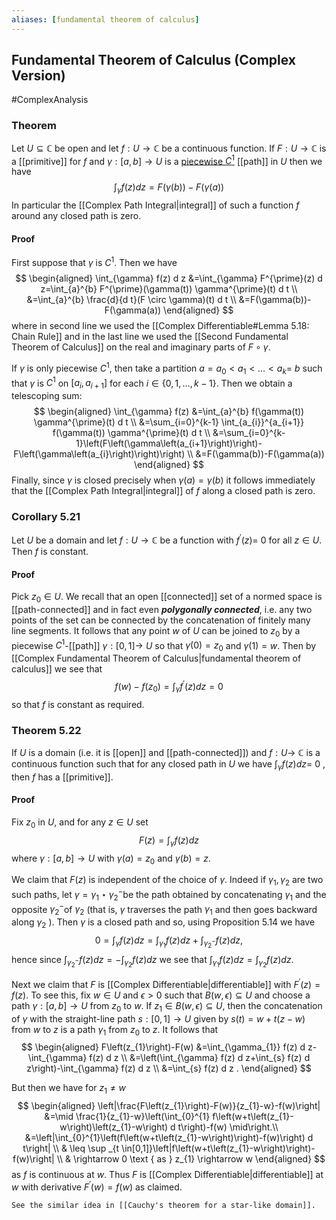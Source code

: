 ```yaml
---
aliases: [fundamental theorem of calculus]
---
```

## Fundamental Theorem of Calculus (Complex Version)
#ComplexAnalysis 

### Theorem
Let $U \subseteq \mathbb{C}$ be open and let $f: U \rightarrow \mathbb{C}$ be a continuous function. If $F: U \rightarrow \mathbb{C}$ is a [[primitive]] for $f$ and $\gamma:[a, b] \rightarrow U$ is a [piecewise $C^{1}$](Path%20Differentiable) [[path]] in $U$ then we have
$$
\int_{\gamma} f(z) d z=F(\gamma(b))-F(\gamma(a))
$$
In particular the [[Complex Path Integral|integral]] of such a function $f$ around any closed path is zero.

#### Proof
First suppose that $\gamma$ is $C^{1} .$ Then we have
$$
\begin{aligned}
\int_{\gamma} f(z) d z &=\int_{\gamma} F^{\prime}(z) d z=\int_{a}^{b} F^{\prime}(\gamma(t)) \gamma^{\prime}(t) d t \\
&=\int_{a}^{b} \frac{d}{d t}(F \circ \gamma)(t) d t \\
&=F(\gamma(b))-F(\gamma(a))
\end{aligned}
$$
where in second line we used the [[Complex Differentiable#Lemma 5.18: Chain Rule]] and in the last line we used the [[Second Fundamental Theorem of Calculus]] on the real and imaginary parts of $F \circ \gamma$.

If $\gamma$ is only piecewise $C^{1}$, then take a partition $a=a_{0}<a_{1}<\ldots<a_{k}=$ $b$ such that $\gamma$ is $C^{1}$ on $\left[a_{i}, a_{i+1}\right]$ for each $i \in\{0,1, \ldots, k-1\} .$ Then we obtain a telescoping sum:
$$
\begin{aligned}
\int_{\gamma} f(z) &=\int_{a}^{b} f(\gamma(t)) \gamma^{\prime}(t) d t \\
&=\sum_{i=0}^{k-1} \int_{a_{i}}^{a_{i+1}} f(\gamma(t)) \gamma^{\prime}(t) d t \\
&=\sum_{i=0}^{k-1}\left(F\left(\gamma\left(a_{i+1}\right)\right)-F\left(\gamma\left(a_{i}\right)\right)\right) \\
&=F(\gamma(b))-F(\gamma(a))
\end{aligned}
$$
Finally, since $\gamma$ is closed precisely when $\gamma(a)=\gamma(b)$ it follows immediately that the [[Complex Path Integral|integral]] of $f$ along a closed path is zero.

### Corollary 5.21
Let $U$ be a domain and let $f: U \rightarrow \mathbb{C}$ be a function with $f^{\prime}(z)=$ 0 for all $z \in U$. Then $f$ is constant.

#### Proof
Pick $z_{0} \in U$. We recall that an open [[connected]] set of a normed space is [[path-connected]] and in fact even ***polygonally connected***, i.e. any two points of the set can be connected by the concatenation of finitely many line segments. It follows that any point $w$ of $U$ can be joined to $z_{0}$ by a piecewise $C^{1}$-[[path]] $\gamma:[0,1] \rightarrow$ $U$ so that $\gamma(0)=z_{0}$ and $\gamma(1)=w$. Then by [[Complex Fundamental Theorem of Calculus|fundamental theorem of calculus]] we see that
$$
f(w)-f\left(z_{0}\right)=\int_{\gamma} f^{\prime}(z) d z=0
$$
so that $f$ is constant as required.

### Theorem 5.22
If $U$ is a domain (i.e. it is [[open]] and [[path-connected]]) and $f: U \rightarrow$ $\mathbb{C}$ is a continuous function such that for any closed path in $U$ we have $\int_{\gamma} f(z) d z=$ 0 , then $f$ has a [[primitive]].
#### Proof
Fix $z_{0}$ in $U$, and for any $z \in U$ set
$$
F(z)=\int_{\gamma} f(z) d z
$$
where $\gamma:[a, b] \rightarrow U$ with $\gamma(a)=z_{0}$ and $\gamma(b)=z$.

We claim that $F(z)$ is independent of the choice of $\gamma$. Indeed if $\gamma_{1}, \gamma_{2}$ are two such paths, let $\gamma=\gamma_{1} \star \gamma_{2}^{-}$be the path obtained by concatenating $\gamma_{1}$ and the opposite $\gamma_{2}^{-}$of $\gamma_{2}$ (that is, $\gamma$ traverses the path $\gamma_{1}$ and then goes backward along $\gamma_{2}$ ). Then $\gamma$ is a closed path and so, using Proposition $5.14$ we have
$$
0=\int_{\gamma} f(z) d z=\int_{\gamma_{1}} f(z) d z+\int_{\gamma_{2}^{-}} f(z) d z,
$$
hence since $\int_{\gamma_{2}^{-}} f(z) d z=-\int_{\gamma_{2}} f(z) d z$ we see that $\int_{\gamma_{1}} f(z) d z=\int_{\gamma_{2}} f(z) d z$.

Next we claim that $F$ is [[Complex Differentiable|differentiable]] with $F^{\prime}(z)=f(z)$. To see this, fix $w \in U$ and $\epsilon>0$ such that $B(w, \epsilon) \subseteq U$ and choose a path $\gamma:[a, b] \rightarrow U$ from $z_{0}$ to $w$. If $z_{1} \in B(w, \epsilon) \subseteq U$, then the concatenation of $\gamma$ with the straight-line path $s:[0,1] \rightarrow U$ given by $s(t)=w+t(z-w)$ from $w$ to $z$ is a path $\gamma_{1}$ from $z_{0}$ to $z$. It follows that
$$
\begin{aligned}
F\left(z_{1}\right)-F(w) &=\int_{\gamma_{1}} f(z) d z-\int_{\gamma} f(z) d z \\
&=\left(\int_{\gamma} f(z) d z+\int_{s} f(z) d z\right)-\int_{\gamma} f(z) d z \\
&=\int_{s} f(z) d z .
\end{aligned}
$$

But then we have for $z_{1} \neq w$
$$
\begin{aligned}
\left|\frac{F\left(z_{1}\right)-F(w)}{z_{1}-w}-f(w)\right| &=\mid \frac{1}{z_{1}-w}\left(\int_{0}^{1} f\left(w+t\left(z_{1}-w\right)\left(z_{1}-w\right) d t\right)-f(w) \mid\right.\\
&=\left|\int_{0}^{1}\left(f\left(w+t\left(z_{1}-w\right)\right)-f(w)\right) d t\right| \\
& \leq \sup _{t \in[0,1]}\left|f\left(w+t\left(z_{1}-w\right)\right)-f(w)\right| \\
& \rightarrow 0 \text { as } z_{1} \rightarrow w
\end{aligned}
$$
as $f$ is continuous at $w$. Thus $F$ is [[Complex Differentiable|differentiable]] at $w$ with derivative $F^{\prime}(w)=f(w)$ as claimed.

```ad-note
See the similar idea in [[Cauchy's theorem for a star-like domain]].
```